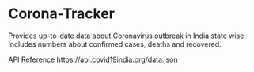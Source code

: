 # Corona-Tracker

Provides up-to-date data about Coronavirus outbreak in India state wise. Includes numbers about confirmed cases, deaths and recovered.

API Reference
https://api.covid19india.org/data.json
